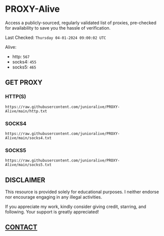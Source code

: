 # PROXY-Alive

Access a publicly-sourced, regularly validated list of proxies, pre-checked for availability to save you the hassle of verification.

Last Checked: `Thursday 04-01-2024 09:00:02 UTC`

Alive:
- http: `567`
- socks4: `455`
- socks5: `465`

## GET PROXY

### HTTP(S)

```https://raw.githubusercontent.com/junioralive/PROXY-Alive/main/http.txt```

### SOCKS4

```https://raw.githubusercontent.com/junioralive/PROXY-Alive/main/socks4.txt```

### SOCKS5

```https://raw.githubusercontent.com/junioralive/PROXY-Alive/main/socks5.txt```

## DISCLAIMER

This resource is provided solely for educational purposes. I neither endorse nor encourage engaging in any illegal activities.

If you appreciate my work, kindly consider giving credit, starring, and following. Your support is greatly appreciated! 

## [CONTACT](https://t.me/TheJuniorAlive)
